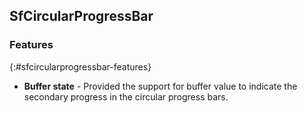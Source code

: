 ## SfCircularProgressBar 

### Features
{:#sfcircularprogressbar-features}

* **Buffer state** - Provided the support for buffer value to indicate the secondary progress in  the circular progress bars.